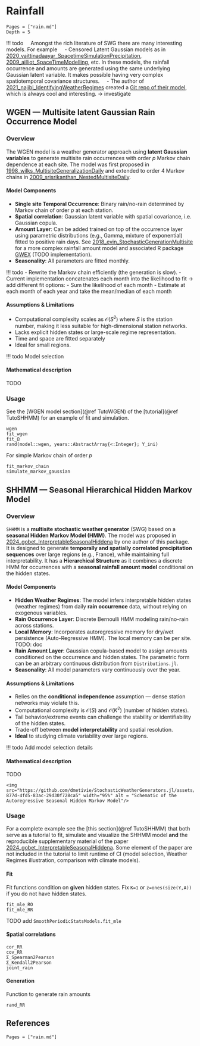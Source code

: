 
# Rainfall

```@contents
Pages = ["rain.md"]
Depth = 5
```

!!! todo
    Amongst the rich literature of SWG there are many interesting models. For example
    - Censored Latent Gaussian models as in [2020_vaittinadaayar_SpacetimeSimulationPrecipitation, 2009_ailliot_SpaceTimeModelling](@cite), etc. In these models, the rainfall occurrence and amounts are generated using the same underlying Gaussian latent variable. It makes possible having very complex spatiotemporal covariance structures.
    - The author of [2021_najibi_IdentifyingWeatherRegimes](@cite) created a [Git repo of their model](https://github.com/cadillac-desert/wgen), which is always cool and interesting. -> investigate

## WGEN — Multisite latent Gaussian Rain Occurrence Model

### Overview

The WGEN model is a weather generator approach using **latent Gaussian variables** to generate multisite rain occurrences with order $p$ Markov chain dependence at each site.
The model was first proposed in [1998_wilks_MultisiteGeneralizationDaily](@cite) and extended to order 4 Markov chains in [2009_srisrikanthan_NestedMultisiteDaily](@cite).

#### Model Components

- **Single site Temporal Occurrence**: Binary rain/no-rain determined by Markov chain of order $p$ at each station.
- **Spatial correlation**: Gaussian latent variable with spatial covariance, i.e. Gaussian copula.
- **Amount Layer**: Can be added trained on top of the occurrence layer using parametric distributions (e.g., Gamma, mixture of exponential) fitted to positive rain days. See [2018_evin_StochasticGenerationMultisite](@cite) for a more complex rainfall amount model and associated R package [GWEX](https://github.com/guillaumeevin/GWEX) (TODO implementation).
- **Seasonality**: All parameters are fitted monthly.

!!! todo
    - Rewrite the Markov chain efficiently (the generation is slow).
    - Current implementation concatenates each month into the likelihood to fit -> add different fit options:
        - Sum the likelihood of each month
        - Estimate at each month of each year and take the mean/median of each month

#### Assumptions & Limitations

- Computational complexity scales as $\mathcal{O}(S^2)$ where $S$ is the station number, making it less suitable for high-dimensional station networks.
- Lacks explicit hidden states or large-scale regime representation.
- Time and space are fitted separately
- Ideal for small regions.

!!! todo
    Model selection

#### Mathematical description

TODO

### Usage

See the [WGEN model section](@ref TutoWGEN) of the [tutorial](@ref TutoSHHMM) for an example of fit and simulation.

```@docs
wgen
fit_wgen
fit_Ω
rand(model::wgen, years::AbstractArray{<:Integer}; Y_ini)
```

For simple Markov chain of order $p$

```@docs
fit_markov_chain
simulate_markov_gaussian
```

## SHHMM — Seasonal Hierarchical Hidden Markov Model

### Overview

`SHHMM` is a **multisite stochastic weather generator** (SWG) based on a **seasonal Hidden Markov Model (HMM)**.
The model was proposed in [2024_gobet_InterpretableSeasonalHiddena](@cite) by one author of this package.
It is designed to generate **temporally and spatially correlated precipitation sequences** over large regions (e.g., France), while maintaining full interpretability.
It has a **Hierarchical Structure** as it combines a discrete HMM for occurrences with a **seasonal rainfall amount model** conditional on the hidden states.

#### Model Components

- **Hidden Weather Regimes**: The model infers interpretable hidden states (weather regimes) from daily **rain occurrence** data, without relying on exogenous variables.
- **Rain Occurrence Layer**: Discrete Bernoulli HMM modeling rain/no-rain across stations.
- **Local Memory**: Incorporates autoregressive memory for dry/wet persistence (Auto-Regressive HMM). The local memory can be per site. TODO: doc
- **Rain Amount Layer**: Gaussian copula-based model to assign amounts conditioned on the occurrence and hidden states. The parametric form can be an arbitrary continuous distribution from `Distributions.jl`.
- **Seasonality**: All model parameters vary continuously over the year.

#### Assumptions & Limitations

- Relies on the **conditional independence** assumption — dense station networks may violate this.
- Computational complexity is $\mathcal{O}(S)$ and $\mathcal{O}(K^2)$ (number of hidden states).
- Tail behavior/extreme events can challenge the stability or identifiability of the hidden states.
- Trade-off between **model interpretability** and spatial resolution.
- **Ideal** to studying climate variability over large regions.

!!! todo
    Add model selection details

#### Mathematical description

TODO

```@raw html
<img src="https://github.com/dmetivie/StochasticWeatherGenerators.jl/assets/46794064/5fe1d677-877d-4fd5-83ac-29d30f728ca5" width="95%" alt = "Schematic of the Autoregressive Seasonal Hidden Markov Model"/>
```

### Usage

For a complete example see the [this section](@ref TutoSHHMM) that both serve as a tutorial to fit, simulate and visualize the SHHMM model **and** the reproducible supplementary material of the paper [2024_gobet_InterpretableSeasonalHiddena](@cite).
Some element of the paper are not included in the tutorial to limit runtime of CI (model selection, Weather Regimes illustration, comparison with climate models).

#### Fit

Fit functions condition on **given** hidden states. Fix `K=1` or `z=ones(size(Y,A))` if you do not have hidden states.

```@docs
fit_mle_RO
fit_mle_RR
```

TODO add `SmoothPeriodicStatsModels.fit_mle`

#### Spatial correlations

```@docs
cor_RR
cov_RR
Σ_Spearman2Pearson
Σ_Kendall2Pearson
joint_rain
```

#### Generation

Function to generate rain amounts

```@docs
rand_RR
```

## References

```@bibliography
Pages = ["rain.md"]
```
